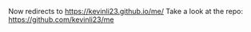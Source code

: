 Now redirects to https://kevinli23.github.io/me/
Take a look at the repo: https://github.com/kevinli23/me
